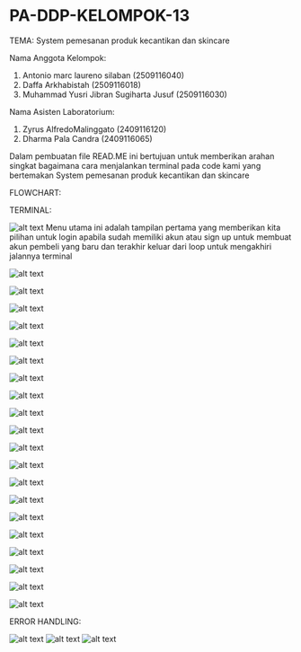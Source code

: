 # PA-DDP-KELOMPOK-13
TEMA: System pemesanan produk kecantikan dan skincare

Nama Anggota Kelompok:
1. Antonio marc laureno silaban (2509116040)
2. Daffa Arkhabistah (2509116018)
3. Muhammad Yusri Jibran Sugiharta Jusuf (2509116030)

Nama Asisten Laboratorium:
1. Zyrus AlfredoMalinggato (2409116120)
2. Dharma Pala Candra (2409116065)

Dalam pembuatan file READ.ME ini bertujuan untuk 
memberikan arahan singkat bagaimana cara menjalankan
terminal pada code kami yang bertemakan 
System pemesanan produk kecantikan dan skincare

FLOWCHART:


TERMINAL:


![alt text](https://github.com/antoniomarcLs/PA-DDP-KELOMPOK-13/blob/main/Screenshots/Menu%20utama.png?raw=true)
Menu utama ini adalah tampilan pertama yang memberikan kita pilihan untuk login apabila sudah memiliki akun atau sign up untuk membuat akun pembeli yang baru dan terakhir keluar dari loop untuk mengakhiri jalannya terminal


![alt text](https://github.com/antoniomarcLs/PA-DDP-KELOMPOK-13/blob/main/Screenshots/Login%20sebagai%20admin.png?raw=true)



![alt text](https://github.com/antoniomarcLs/PA-DDP-KELOMPOK-13/blob/main/Screenshots/Tampilan%20admin.png?raw=true)



![alt text](https://github.com/antoniomarcLs/PA-DDP-KELOMPOK-13/blob/main/Screenshots/Tambah%20produk.png?raw=true)



![alt text](https://github.com/antoniomarcLs/PA-DDP-KELOMPOK-13/blob/main/Screenshots/ubah%20produk.png?raw=true)



![alt text](https://github.com/antoniomarcLs/PA-DDP-KELOMPOK-13/blob/main/Screenshots/Hapus%20produk.png?raw=true)



![alt text](https://github.com/antoniomarcLs/PA-DDP-KELOMPOK-13/blob/main/Screenshots/Menu%20login.png?raw=true)



![alt text](https://github.com/antoniomarcLs/PA-DDP-KELOMPOK-13/blob/main/Screenshots/Menu%20pembeli.png?raw=true)



![alt text](https://github.com/antoniomarcLs/PA-DDP-KELOMPOK-13/blob/main/Screenshots/Pilih%201.png?raw=true)



![alt text](https://github.com/antoniomarcLs/PA-DDP-KELOMPOK-13/blob/main/Screenshots/Tambah%20file%20ke%20keranjang.png?raw=true)



![alt text](https://github.com/antoniomarcLs/PA-DDP-KELOMPOK-13/blob/main/Screenshots/Seacrh.png?raw=true)



![alt text](https://github.com/antoniomarcLs/PA-DDP-KELOMPOK-13/blob/main/Screenshots/Pilih%20barang%20dari%20searching.png?raw=true)



![alt text](https://github.com/antoniomarcLs/PA-DDP-KELOMPOK-13/blob/main/Screenshots/Masukkan%20jenis%20kulit.png?raw=true)



![alt text](https://github.com/antoniomarcLs/PA-DDP-KELOMPOK-13/blob/main/Screenshots/Lihat%20rekomendasi.png?raw=true)



![alt text](https://github.com/antoniomarcLs/PA-DDP-KELOMPOK-13/blob/main/Screenshots/Penjelasan.png?raw=true)



![alt text](https://github.com/antoniomarcLs/PA-DDP-KELOMPOK-13/blob/main/Screenshots/Cek%20keranjang.png?raw=true)



![alt text](https://github.com/antoniomarcLs/PA-DDP-KELOMPOK-13/blob/main/Screenshots/Checkout%20berhasil.png?raw=true)



![alt text](https://github.com/antoniomarcLs/PA-DDP-KELOMPOK-13/blob/main/Invoice1.png?raw=true)



![alt text](https://github.com/antoniomarcLs/PA-DDP-KELOMPOK-13/blob/main/Screenshots/Top%20up.png?raw=true)



![alt text](https://github.com/antoniomarcLs/PA-DDP-KELOMPOK-13/blob/main/Screenshots/Sign%20up.png?raw=true)



![alt text](https://github.com/antoniomarcLs/PA-DDP-KELOMPOK-13/blob/main/Screenshots/Keluar%20dari%20looping.png?raw=true)



ERROR HANDLING:

![alt text](https://github.com/antoniomarcLs/PA-DDP-KELOMPOK-13/blob/main/Screenshots/Error%20ctrl%20c.png?raw=true)
![alt text](https://github.com/antoniomarcLs/PA-DDP-KELOMPOK-13/blob/main/Screenshots/Error%20ctrl%20z.png?raw=true)
![alt text](https://github.com/antoniomarcLs/PA-DDP-KELOMPOK-13/blob/main/Screenshots/Error%20iput.png?raw=true)






